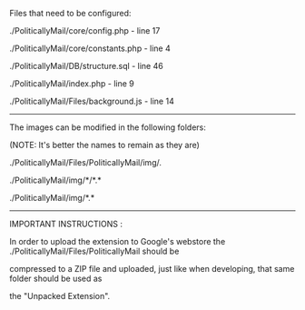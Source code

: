 Files that need to be configured:



./PoliticallyMail/core/config.php       - line 17

./PoliticallyMail/core/constants.php    - line 4

./PoliticallyMail/DB/structure.sql      - line 46

./PoliticallyMail/index.php             - line 9

./PoliticallyMail/Files/background.js   - line 14




-----------------------------------------------------





The images can be modified in the following folders:

(NOTE: It's better the names to remain as they are)



./PoliticallyMail/Files/PoliticallyMail/img/*.*

./PoliticallyMail/img/\*/\*.*

./PoliticallyMail/img/\*.*





-----------------------------------------------------





IMPORTANT INSTRUCTIONS :



In order to upload the extension to Google's webstore the ./PoliticallyMail/Files/PoliticallyMail should be

compressed to a ZIP file and uploaded, just like when developing, that same folder should be used as

the "Unpacked Extension".


